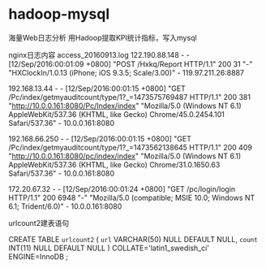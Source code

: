 # hadoop-mysql
海量Web日志分析 用Hadoop提取KPI统计指标，写入mysql


nginx日志内容 access_20160913.log
122.190.88.148 - - [12/Sep/2016:00:01:09 +0800] "POST /Hxkq/Report HTTP/1.1" 200 31 "-" "HXClockIn/1.0.13 (iPhone; iOS 9.3.5; Scale/3.00)" - 119.97.211.26:8887

192.168.13.44 - - [12/Sep/2016:00:01:15 +0800] "GET /Pc/index/getmyauditcount/type/1?_=1473575769487 HTTP/1.1" 200 381
"http://10.0.0.161:8080/Pc/Index/index" "Mozilla/5.0 (Windows NT 6.1) AppleWebKit/537.36 (KHTML, like Gecko) Chrome/45.0.2454.101 Safari/537.36" - 10.0.0.161:8080

192.168.66.250 - - [12/Sep/2016:00:01:15 +0800] "GET /Pc/index/getmyauditcount/type/1?_=1473562138645 HTTP/1.1" 200 409 "http://10.0.0.161:8080/pc/index/index" "Mozilla/5.0 (Windows NT 6.1) AppleWebKit/537.36 (KHTML, like Gecko) Chrome/31.0.1650.63 Safari/537.36" - 10.0.0.161:8080

172.20.67.32 - - [12/Sep/2016:00:01:24 +0800] "GET /pc/login/login HTTP/1.1" 200 6948 "-" "Mozilla/5.0 (compatible; MSIE 10.0; Windows NT 6.1; Trident/6.0)" - 10.0.0.161:8080

urlcount2建表语句

CREATE TABLE `urlcount2` (
	`url` VARCHAR(50) NULL DEFAULT NULL,
	`count` INT(11) NULL DEFAULT NULL
)
COLLATE='latin1_swedish_ci'
ENGINE=InnoDB
;
